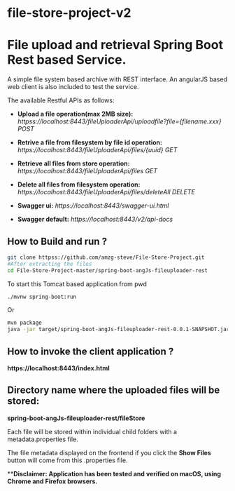 # file-store-project-v2
File upload and retrieval Spring Boot Rest based Service.
=====================

A simple file system based archive with REST interface. An angularJS based web client is also included to test the service.

The available Restful APIs as follows:

* **Upload a file operation(max 2MB size):**
*httpss://localhost:8443/fileUploaderApi/uploadfile?file={filename.xxx} POST*

* **Retrive a file from filesystem by file id operation:**
*https://localhost:8443/fileUploaderApi/files/{uuid} GET*

* **Retrieve all files from store operation:**
*https://localhost:8443/fileUploaderApi/files GET*

* **Delete all files from filesystem operation:**
*https://localhost:8443/fileUploaderApi/files/deleteAll DELETE*

* **Swagger ui:**
*https://localhost:8443/swagger-ui.html*

* **Swagger default:**
*https://localhost:8443/v2/api-docs*

How to Build and run ?
-------------

```bash
git clone httpss://github.com/amzg-steve/File-Store-Project.git
#After extracting the files
cd File-Store-Project-master/spring-boot-angJs-fileuploader-rest
```
To start this Tomcat based application from pwd
```bash
./mvnw spring-boot:run
```
Or

```bash
mvn package
java -jar target/spring-boot-angJs-fileuploader-rest-0.0.1-SNAPSHOT.jar
```

How to invoke the client application ?
-------------
**https://localhost:8443/index.html**

Directory name where the uploaded files will be stored:
-------------
**spring-boot-angJs-fileuploader-rest/fileStore**

Each file will be stored within individual child folders with a metadata.properties file.

The file metadata displayed on the frontend if you click the **Show Files** button will come from this .properties file.


****Disclaimer: Application has been tested and verified on macOS, using Chrome and Firefox browsers.**


